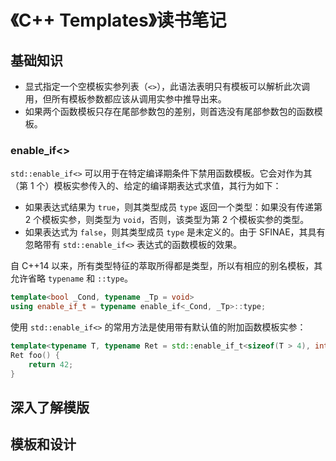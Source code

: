 # 《C++ Templates》读书笔记

## 基础知识

- 显式指定一个空模板实参列表（`<>`），此语法表明只有模板可以解析此次调用，但所有模板参数都应该从调用实参中推导出来。
- 如果两个函数模板只存在尾部参数包的差别，则首选没有尾部参数包的函数模板。


### enable_if<>

`std::enable_if<>` 可以用于在特定编译期条件下禁用函数模板。它会对作为其（第 1 个）模板实参传入的、给定的编译期表达式求值，其行为如下：

- 如果表达式结果为 `true`，则其类型成员 `type` 返回一个类型：如果没有传递第 2 个模板实参，则类型为 `void`，否则，该类型为第 2 个模板实参的类型。
- 如果表达式为 `false`，则其类型成员 `type` 是未定义的。由于 SFINAE，其具有忽略带有 `std::enable_if<>` 表达式的函数模板的效果。

自 C++14 以来，所有类型特征的萃取所得都是类型，所以有相应的别名模板，其允许省略 `typename` 和 `::type`。

```cpp
template<bool _Cond, typename _Tp = void>
using enable_if_t = typename enable_if<_Cond, _Tp>::type;
```

使用 `std::enable_if<>` 的常用方法是使用带有默认值的附加函数模板实参：

```cpp
template<typename T, typename Ret = std::enable_if_t<sizeof(T > 4), int>>
Ret foo() {
    return 42;
}
```



## 深入了解模版



## 模板和设计

